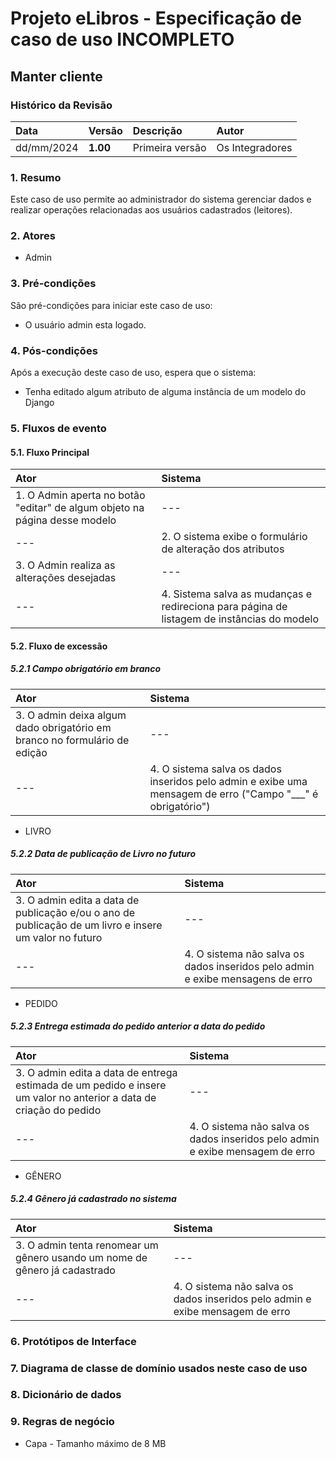 # Projeto eLibros - Especificação de caso de uso INCOMPLETO

##  Manter cliente

### Histórico da Revisão 
|  Data  | Versão | Descrição | Autor |
|:-------|:-------|:----------|:------|
| dd/mm/2024 | **1.00** | Primeira versão  | Os Integradores |


### 1. Resumo 
Este caso de uso permite ao administrador do sistema gerenciar dados e realizar operações relacionadas aos usuários cadastrados (leitores).

### 2. Atores 
- Admin

### 3. Pré-condições
São pré-condições para iniciar este caso de uso:
- O usuário admin esta logado.

### 4. Pós-condições
Após a execução deste caso de uso, espera que o sistema:
- Tenha editado algum atributo de alguma instância de um modelo do Django

### 5. Fluxos de evento

#### 5.1. Fluxo Principal 
|  Ator  | Sistema |
|:-------|:------- |
|1. O Admin aperta no botão "editar" de algum objeto na página desse modelo | --- |
| ---                      | 2. O sistema exibe o formulário de alteração dos atributos| 
| 3. O Admin realiza as alterações desejadas | --- |
| --- | 4. Sistema salva as mudanças e redireciona para página de listagem de instâncias do modelo |

#### 5.2. Fluxo de excessão


##### 5.2.1 Campo obrigatório em branco
|  Ator  | Sistema |
|:-------|:------- |
|3. O admin deixa algum dado obrigatório em branco no formulário de edição | --- |
|--- |4. O sistema salva os dados inseridos pelo admin e exibe uma mensagem de erro ("Campo "___" é obrigatório") |

- LIVRO

##### 5.2.2 Data de publicação de Livro no futuro
|  Ator  | Sistema |
|:-------|:------- |
|3. O admin edita a data de publicação e/ou o ano de publicação de um livro e insere um valor no futuro | --- |
|--- |4. O sistema não salva os dados inseridos pelo admin e exibe mensagens de erro |

- PEDIDO

##### 5.2.3 Entrega estimada do pedido anterior a data do pedido
|  Ator  | Sistema |
|:-------|:------- |
|3. O admin edita a data de entrega estimada de um pedido e insere um valor no anterior a data de criação do pedido | --- |
|--- |4. O sistema não salva os dados inseridos pelo admin e exibe mensagem de erro |

- GÊNERO

##### 5.2.4 Gênero já cadastrado no sistema
|  Ator  | Sistema |
|:-------|:------- |
|3. O admin tenta renomear um gênero usando um nome de gênero já cadastrado | --- |
|--- |4. O sistema não salva os dados inseridos pelo admin e exibe mensagem de erro |




### 6. Protótipos de Interface


### 7. Diagrama de classe de domínio usados neste caso de uso


### 8. Dicionário de dados




### 9. Regras de negócio

- Capa - Tamanho máximo de 8 MB

